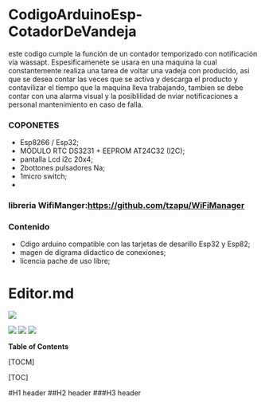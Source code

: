 # CodigoArduinoEsp-CotadorDeVandeja
este codigo cumple la función de un contador temporizado con notificación vía wassapt. Espesificamenete se usara en una maquina la cual constantemente realiza una tarea de voltar una vadeja con producido, asi que se desea contar las veces que se activa y descarga el producto y contavilizar el tiempo que la maquina lleva trabajando, tambien se debe contar con una alarma visual y la posiblilidad de nviar notificaciones a personal mantenimiento en caso de falla.

### COPONETES 
- Esp8266 / Esp32;
- MÓDULO RTC DS3231 + EEPROM AT24C32 (I2C);
- pantalla Lcd i2c 20x4;
- 2bottones pulsadores Na;
- 1micro switch;
- 
### libreria WifiManger:https://github.com/tzapu/WiFiManager
### Contenido

- Cdigo arduino compatible con las tarjetas de desarillo Esp32 y Esp82;
- magen de digrama didactico de conexiones;
- licencia pache de uso libre;

# Editor.md

![](https://github.com/johancass/Personal/blob/290d80dd8c9953839e510512799636383240e94a/soluciones%20Electronicas.png)

![](https://img.shields.io/github/stars/johancass/CodigoArduinoEsp-CotadorDeVandeja.svg)
![](https://img.shields.io/github/forks/johancass/CodigoArduinoEsp-CotadorDeVandeja.svg) 
![](https://img.shields.io/github/issues/johancass/CodigoArduinoEsp-CotadorDeVandeja.svg) 



**Table of Contents**

[TOCM]

[TOC]

#H1 header
##H2 header
###H3 header

